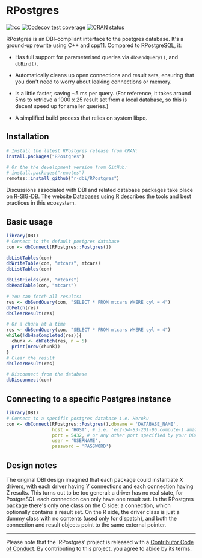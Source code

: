# RPostgres

<!-- badges: start -->
[![rcc](https://github.com/r-dbi/RPostgres/workflows/rcc/badge.svg)](https://github.com/r-dbi/RPostgres/actions)
[![Codecov test coverage](https://codecov.io/gh/r-dbi/RPostgres/branch/master/graph/badge.svg)](https://app.codecov.io/gh/r-dbi/RPostgres?branch=main)
[![CRAN status](https://www.r-pkg.org/badges/version/RPostgres)](https://CRAN.R-project.org/package=RPostgres)
<!-- badges: end -->

RPostgres is an DBI-compliant interface to the postgres database. It's a ground-up rewrite using C++ and [cpp11](https://github.com/r-lib/cpp11). Compared to RPostgreSQL, it:

* Has full support for parameterised queries via `dbSendQuery()`, and `dbBind()`.

* Automatically cleans up open connections and result sets, ensuring that you
  don't need to worry about leaking connections or memory.

* Is a little faster, saving ~5 ms per query. (For reference, it takes around 5ms
  to retrieve a 1000 x 25 result set from a local database, so this is 
  decent speed up for smaller queries.)

* A simplified build process that relies on system libpq.

## Installation
```R
# Install the latest RPostgres release from CRAN:
install.packages("RPostgres")

# Or the the development version from GitHub:
# install.packages("remotes")
remotes::install_github("r-dbi/RPostgres")
```

Discussions associated with DBI and related database packages take place on [R-SIG-DB](https://stat.ethz.ch/mailman/listinfo/r-sig-db). 
The website [Databases using R](https://db.rstudio.com/) describes the tools and best practices in this ecosystem.

## Basic usage

```R
library(DBI)
# Connect to the default postgres database
con <- dbConnect(RPostgres::Postgres())

dbListTables(con)
dbWriteTable(con, "mtcars", mtcars)
dbListTables(con)

dbListFields(con, "mtcars")
dbReadTable(con, "mtcars")

# You can fetch all results:
res <- dbSendQuery(con, "SELECT * FROM mtcars WHERE cyl = 4")
dbFetch(res)
dbClearResult(res)

# Or a chunk at a time
res <- dbSendQuery(con, "SELECT * FROM mtcars WHERE cyl = 4")
while(!dbHasCompleted(res)){
  chunk <- dbFetch(res, n = 5)
  print(nrow(chunk))
}
# Clear the result
dbClearResult(res)

# Disconnect from the database
dbDisconnect(con)
```
## Connecting to a specific Postgres instance

```R
library(DBI)
# Connect to a specific postgres database i.e. Heroku
con <- dbConnect(RPostgres::Postgres(),dbname = 'DATABASE_NAME', 
                 host = 'HOST', # i.e. 'ec2-54-83-201-96.compute-1.amazonaws.com'
                 port = 5432, # or any other port specified by your DBA
                 user = 'USERNAME',
                 password = 'PASSWORD')

```

## Design notes

The original DBI design imagined that each package could instantiate X drivers, with each driver having Y connections and each connection having Z results. This turns out to be too general: a driver has no real state, for PostgreSQL each connection can only have one result set. In the RPostgres package there's only one class on the C side: a connection, which optionally contains a result set. On the R side, the driver class is just a dummy class with no contents (used only for dispatch), and both the connection and result objects point to the same external pointer.

---

Please note that the 'RPostgres' project is released with a
[Contributor Code of Conduct](https://rpostgres.r-dbi.org/CODE_OF_CONDUCT.html).
By contributing to this project, you agree to abide by its terms.
